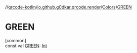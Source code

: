 //[qrcode-kotlin](../../../index.md)/[io.github.g0dkar.qrcode.render](../index.md)/[Colors](index.md)/[GREEN](-g-r-e-e-n.md)

# GREEN

[common]\
const val [GREEN](-g-r-e-e-n.md): [Int](https://kotlinlang.org/api/latest/jvm/stdlib/kotlin/-int/index.html)
